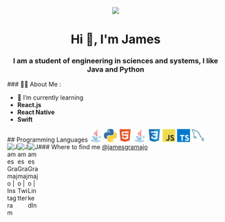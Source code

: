 <div id="header" align="center">
    <img src="https://media2.giphy.com/media/Yfl7CS7vQqnebA69aH/giphy.gif?cid=ecf05e477825xg40a1jlwyne1zfq64p9e203eucrge3inshs&ep=v1_gifs_search&rid=giphy.gif&ct=g" width="200" />
    <h1 align="center">Hi 👋, I'm James</h1>
    <h3 align="center">I am a student of engineering in sciences and systems, I like Java and Python</h3>
</div>
<div>
### 👨‍💻 About Me :

- 🌱 I’m currently learning 
- **React.js**
- **React Native**
- **Swift**

</div>
<div align="left">
    ## Programming Languages
    <img src = 'https://github.com/jamesg19/jamesg19/blob/main/images/java.svg' width='30'/> <img src = 'https://github.com/jamesg19/jamesg19/blob/main/images/python2.png' height='30'/>  <img src = 'https://github.com/jamesg19/jamesg19/blob/main/images/html.svg' width='30'/> <img src='https://github.com/jamesg19/jamesg19/blob/main/images/java.svg' width='30'/> <img src = 'https://github.com/jamesg19/jamesg19/blob/main/images/css.svg' width='30'/> <img src = 'https://github.com/jamesg19/jamesg19/blob/main/images/js.svg' width='30'/> <img src = 'https://github.com/jamesg19/jamesg19/blob/main/images/typescript.svg' width='30'/>
    <img src = 'https://github.com/jamesg19/jamesg19/blob/main/images/sql.svg' width='30'/> 
</div>


<div align="left">
### Where to find me 
    <a href="https://instagram.com/jamesgramajo?igshid=OGQ5ZDc2ODk2ZA==">
    <img align="left" alt="James Gramajo | Instagram" width="24px" src="https://raw.githubusercontent.com/hussainweb/hussainweb/main/icons/instagram.png" />@jamesgramajo
    </a>
    <a href="https://twitter.com/jamesgramajo">
    <img align="left" alt="James Gramajo | Twitter" width="24px" src="https://raw.githubusercontent.com/peterthehan/peterthehan/main/assets/twitter.svg" />
    </a>
    <a href="https://www.linkedin.com/in/james-gramajo/">
    <img align="left" alt="James Gramajo | LinkedIn" width="24px" src="https://raw.githubusercontent.com/peterthehan/peterthehan/main/assets/linkedin.svg" />
    </a>
</div>